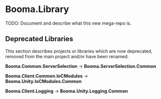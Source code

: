 # Booma.Library

TODO: Document and describe what this new mega-repo is.

## Deprecated Libraries

This section describes projects or libraries which are now deprecated, removed from the main project and/or have been renamed.

**Booma.Common.ServerSelection** -> **Booma.ServerSelection.Common**

**Booma.Client.Common.IoCModules** -> **Booma.Unity.IoCModules.Common**

**Booma.Client.Logging** -> **Booma.Unity.Logging.Common**

